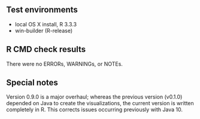 ## Test environments
* local OS X install, R 3.3.3
* win-builder (R-release)

## R CMD check results
There were no ERRORs, WARNINGs, or NOTEs.

## Special notes
Version 0.9.0 is a major overhaul; whereas the previous version (v0.1.0) depended on Java to create the visualizations, the current version is written completely in R. This corrects issues occurring previously with Java 10.

